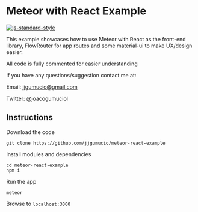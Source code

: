 # Meteor with React Example

[![js-standard-style](https://img.shields.io/badge/code%20style-standard-brightgreen.svg)](http://standardjs.com/)

This example showcases how to use Meteor with React as the front-end library,
FlowRouter for app routes and some material-ui to make UX/design easier.

All code is fully commented for easier understanding

If you have any questions/suggestion contact me at:

Email: jjgumucio@gmail.com

Twitter: @joacogumuciol

## Instructions

Download the code

```
git clone https://github.com/jjgumucio/meteor-react-example
```

Install modules and dependencies

```
cd meteor-react-example
npm i
```

Run the app

```
meteor
```

Browse to ```localhost:3000```
